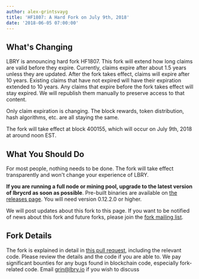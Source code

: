 ```yaml
---
author: alex-grintsvayg
title: 'HF1807: A Hard Fork on July 9th, 2018'
date: '2018-06-05 07:00:00'
---
```


## What's Changing

LBRY is announcing hard fork HF1807. This fork will extend how long claims are valid before they expire. 
Currently, claims expire after about 1.5 years unless they are updated. After the fork takes effect, claims will expire after 10 years.
Existing claims that have not expired will have their expiration extended to 10 years.
Any claims that expire before the fork takes effect will stay expired. We will republish them manually to preserve access to that content.

Only claim expiration is changing. The block rewards, token distribution, hash algorithms, etc. are all staying the same.

The fork will take effect at block 400155, which will occur on July 9th, 2018 at around noon EST.

## What You Should Do

For most people, nothing needs to be done. The fork will take effect transparently and won't change your experience of LBRY.

**If you are running a full node or mining pool, upgrade to the latest version of lbrycrd as soon as possible**.
Pre-built binaries are available on [the releases page](https://github.com/lbryio/lbrycrd/releases). You will need version 0.12.2.0 or higher.

We will post updates about this fork to this page. If you want to be notified of news about this fork and future forks, please join the [fork mailing list](/forklist).

## Fork Details

The fork is explained in detail in [this pull request](https://github.com/lbryio/lbrycrd/pull/137), including the relevant code.
Please review the details and the code if you are able to.
We pay significant bounties for any bugs found in blockchain code, especially fork-related code. Email grin@lbry.io if you wish to discuss  
